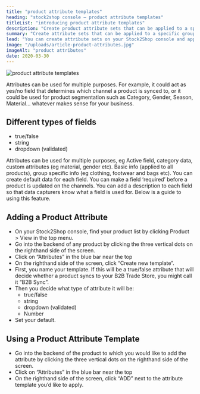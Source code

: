 ```yaml
---
title: "product attribute templates"
heading: "stock2shop console – product attribute templates"
titleList: "introducing product attribute templates"
description: "Create product attribute sets that can be applied to a specific group of products. This is an efficient way of enriching your data without having to clutter your ERP with additional fields."
summary: "Create attribute sets that can be applied to a specific group of products. This is an efficient way of enriching your data without having to clutter your ERP with additional fields."
lead: "You can create attribute sets on your Stock2Shop console and apply one (or more) of these preloaded templates to a particular product group whenever needed. This is extremely useful if you don’t want to overburden your accounting system with loads of data that has no bearing on financial reporting."
image: "/uploads/article-product-attributes.jpg"
imageAlt: "product attributes"
date: 2020-03-30
---
```


![product attribute templates](/uploads/article-product-attribute-templates.jpg)  
  
Attributes can be used for multiple purposes. For example, it could act as yes/no field that determines which channel a product is synced to, or it could be used for product segmentation such as Category, Gender, Season, Material… whatever makes sense for your business.

## Different types of fields

- true/false
- string
- dropdown (validated)

Attributes can be used for multiple purposes, eg Active field, category data, custom attributes (eg material, gender etc). Basic info (applied to all products), group specific info (eg clothing, footwear and bags etc). You can create default data for each field. You can make a field ‘required’ before a product is updated on the channels. You can add a description to each field so that data capturers know what a field is used for. Below is a guide to using this feature.

## Adding a Product Attribute

- On your Stock2Shop console, find your product list by clicking Product > View in the top menu.
- Go into the backend of any product by clicking the three vertical dots on the righthand side of the screen.
- Click on “Attributes” in the blue bar near the top
- On the righthand side of the screen, click “Create new template”.
- First, you name your template. If this will be a true/false attribute that will decide whether a product syncs to your B2B Trade Store, you might call it “B2B Sync”.
- Then you decide what type of attribute it will be:
    - true/false 
    - string
    - dropdown (validated)
    - Number
- Set your default.

## Using a Product Attribute Template

- Go into the backend of the product to which you would like to add the attribute by clicking the three vertical dots on the righthand side of the screen.
- Click on “Attributes” in the blue bar near the top
- On the righthand side of the screen, click “ADD” next to the attribute template you’d like to apply.